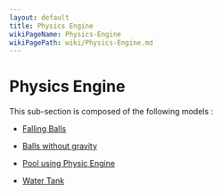 ```yaml
---
layout: default
title: Physics Engine
wikiPageName: Physics-Engine
wikiPagePath: wiki/Physics-Engine.md
---
```


# Physics Engine

This sub-section is composed of the following models :

* [Falling Balls](references#PhysicsEngineHelloWorld)

* [Balls without gravity](references#PhysicsEnginePerfectGas)

* [Pool using Physic Engine](references#PhysicsEnginePool)

* [Water Tank](references#PhysicsEngineWaterTank)

